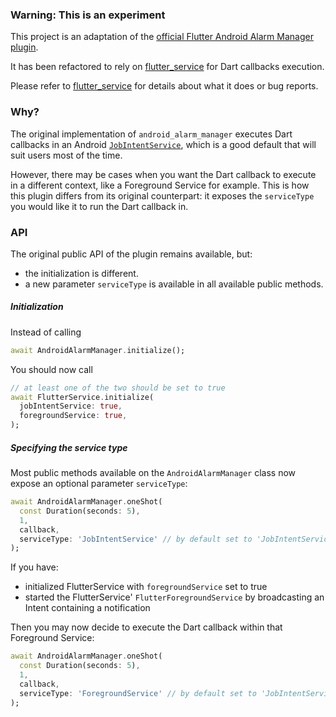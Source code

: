 ### Warning: This is an experiment   
This project is an adaptation of the [official Flutter Android Alarm Manager plugin](https://github.com/flutter/plugins/tree/master/packages/android_alarm_manager).

It has been refactored to rely on [flutter_service](https://github.com/vkammerer/flutter_service) for Dart callbacks execution.

Please refer to [flutter_service](https://github.com/vkammerer/flutter_service) for details about what it does or bug reports.

### Why?
The original implementation of `android_alarm_manager` executes Dart callbacks in an Android [`JobIntentService`](https://developer.android.com/reference/androidx/core/app/JobIntentService), which is a good default that will suit users most of the time.   

However, there may be cases when you want the Dart callback to execute in a different context, like a Foreground Service for example. This is how this plugin differs from its original counterpart: it exposes the `serviceType` you would like it to run the Dart callback in.

### API
The original public API of the plugin remains available, but:
- the initialization is different.
- a new parameter `serviceType` is available in all available public methods.

##### Initialization
Instead of calling
```dart
await AndroidAlarmManager.initialize();
```

You should now call
```dart
// at least one of the two should be set to true
await FlutterService.initialize(
  jobIntentService: true,
  foregroundService: true,
);
```

##### Specifying the service type
Most public methods available on the `AndroidAlarmManager` class now expose an optional parameter `serviceType`:
```dart
await AndroidAlarmManager.oneShot(
  const Duration(seconds: 5),
  1,
  callback,
  serviceType: 'JobIntentService' // by default set to 'JobIntentService' - currently also accepts 'ForegroundService'
);
```

If you have:
- initialized FlutterService with `foregroundService` set to true
- started the FlutterService' `FlutterForegroundService` by broadcasting an Intent containing a notification

Then you may now decide to execute the Dart callback within that Foreground Service:
```dart
await AndroidAlarmManager.oneShot(
  const Duration(seconds: 5),
  1,
  callback,
  serviceType: 'ForegroundService' // by default set to 'JobIntentService' - currently also accepts 'ForegroundService'
);
```
